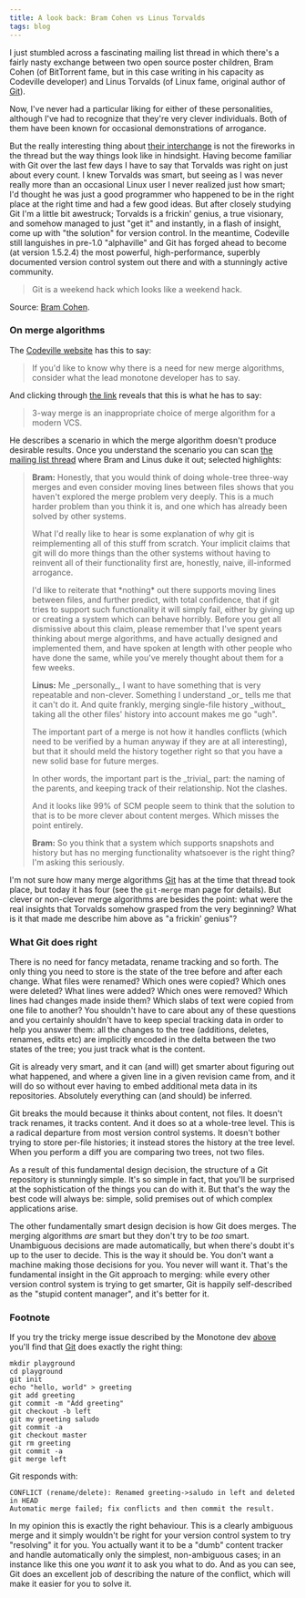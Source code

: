 ```yaml
---
title: A look back: Bram Cohen vs Linus Torvalds
tags: blog
---
```


I just stumbled across a fascinating mailing list thread in which there's a fairly nasty exchange between two open source poster children, Bram Cohen (of BitTorrent fame, but in this case writing in his capacity as Codeville developer) and Linus Torvalds (of Linux fame, original author of [Git](http://www.wincent.com/knowledge-base/Git)).

Now, I've never had a particular liking for either of these personalities, although I've had to recognize that they're very clever individuals. Both of them have been known for occasional demonstrations of arrogance.

But the really interesting thing about [their interchange](http://www.gelato.unsw.edu.au/archives/git/0504/2153.html) is not the fireworks in the thread but the way things look like in hindsight. Having become familiar with Git over the last few days I have to say that Torvalds was right on just about every count. I knew Torvalds was smart, but seeing as I was never really more than an occasional Linux user I never realized just how smart; I'd thought he was just a good programmer who happened to be in the right place at the right time and had a few good ideas. But after closely studying Git I'm a little bit awestruck; Torvalds is a frickin' genius, a true visionary, and somehow managed to just "get it" and instantly, in a flash of insight, come up with "the solution" for version control. In the meantime, Codeville still languishes in pre-1.0 "alphaville" and Git has forged ahead to become (at version 1.5.2.4) the most powerful, high-performance, superbly documented version control system out there and with a stunningly active community.

> Git is a weekend hack which looks like a weekend hack.

Source: [Bram Cohen](http://bramcohen.livejournal.com/17319.html).





### On merge algorithms

The [Codeville website](http://www.codeville.org/) has this to say:

> If you'd like to know why there is a need for new merge algorithms, consider what the lead monotone developer has to say.

And clicking through [the link](http://article.gmane.org/gmane.comp.version-control.monotone.devel/3264) reveals that this is what he has to say:

> 3-way merge is an inappropriate choice of merge algorithm for a modern VCS.

He describes a scenario in which the merge algorithm doesn't produce desirable results. Once you understand the scenario you can scan [the mailing list thread](http://www.gelato.unsw.edu.au/archives/git/0504/2153.html) where Bram and Linus duke it out; selected highlights:

> **Bram:** Honestly, that you would think of doing whole-tree three-way merges and even consider moving lines between files shows that you haven't explored the merge problem very deeply. This is a much harder problem than you think it is, and one which has already been solved by other systems.
>
> What I'd really like to hear is some explanation of why git is reimplementing all of this stuff from scratch. Your implicit claims that git will do more things than the other systems without having to reinvent all of their functionality first are, honestly, naive, ill-informed arrogance.
>
> I'd like to reiterate that \*nothing\* out there supports moving lines between files, and further predict, with total confidence, that if git tries to support such functionality it will simply fail, either by giving up or creating a system which can behave horribly. Before you get all dismissive about this claim, please remember that I've spent years thinking about merge algorithms, and have actually designed and implemented them, and have spoken at length with other people who have done the same, while you've merely thought about them for a few weeks.
>
> **Linus:** Me \_personally\_, I want to have something that is very repeatable and non-clever. Something I understand \_or\_ tells me that it can't do it. And quite frankly, merging single-file history \_without\_ taking all the other files' history into account makes me go "ugh".
>
> The important part of a merge is not how it handles conflicts (which need to be verified by a human anyway if they are at all interesting), but that it should meld the history together right so that you have a new solid base for future merges.
>
> In other words, the important part is the \_trivial\_ part: the naming of the parents, and keeping track of their relationship. Not the clashes.
>
> And it looks like 99% of SCM people seem to think that the solution to that is to be more clever about content merges. Which misses the point entirely.
>
> **Bram:** So you think that a system which supports snapshots and history but has no merging functionality whatsoever is the right thing? I'm asking this seriously.

I'm not sure how many merge algorithms [Git](http://www.wincent.com/knowledge-base/Git) has at the time that thread took place, but today it has four (see the `git-merge` man page for details). But clever or non-clever merge algorithms are besides the point: what were the real insights that Torvalds somehow grasped from the very beginning? What is it that made me describe him above as "a frickin' genius"?

### What Git does right

There is no need for fancy metadata, rename tracking and so forth. The only thing you need to store is the state of the tree before and after each change. What files were renamed? Which ones were copied? Which ones were deleted? What lines were added? Which ones were removed? Which lines had changes made inside them? Which slabs of text were copied from one file to another? You shouldn't have to care about any of these questions and you certainly shouldn't have to keep special tracking data in order to help you answer them: all the changes to the tree (additions, deletes, renames, edits etc) are implicitly encoded in the delta between the two states of the tree; you just track what is the content.

Git is already very smart, and it can (and will) get smarter about figuring out what happened, and where a given line in a given revision came from, and it will do so without ever having to embed additional meta data in its repositories. Absolutely everything can (and should) be inferred.

Git breaks the mould because it thinks about content, not files. It doesn't track renames, it tracks content. And it does so at a whole-tree level. This is a radical departure from most version control systems. It doesn't bother trying to store per-file histories; it instead stores the history at the tree level. When you perform a diff you are comparing two trees, not two files.

As a result of this fundamental design decision, the structure of a Git repository is stunningly simple. It's so simple in fact, that you'll be surprised at the sophistication of the things you can do with it. But that's the way the best code will always be: simple, solid premises out of which complex applications arise.

The other fundamentally smart design decision is how Git does merges. The merging algorithms *are* smart but they don't try to be *too* smart. Unambiguous decisions are made automatically, but when there's doubt it's up to the user to decide. This is the way it should be. You don't want a machine making those decisions for you. You never will want it. That's the fundamental insight in the Git approach to merging: while every other version control system is trying to get smarter, Git is happily self-described as the "stupid content manager", and it's better for it.

### Footnote

If you try the tricky merge issue described by the Monotone dev [above](http://article.gmane.org/gmane.comp.version-control.monotone.devel/3264) you'll find that [Git](http://www.wincent.com/knowledge-base/Git) does exactly the right thing:

    mkdir playground
    cd playground
    git init
    echo "hello, world" > greeting
    git add greeting 
    git commit -m "Add greeting"
    git checkout -b left
    git mv greeting saludo
    git commit -a
    git checkout master
    git rm greeting
    git commit -a
    git merge left

Git responds with:

    CONFLICT (rename/delete): Renamed greeting->saludo in left and deleted in HEAD
    Automatic merge failed; fix conflicts and then commit the result.

In my opinion this is exactly the right behaviour. This is a clearly ambiguous merge and it simply wouldn't be right for your version control system to try "resolving" it for you. You actually want it to be a "dumb" content tracker and handle automatically only the simplest, non-ambiguous cases; in an instance like this one you *want* it to ask you what to do. And as you can see, Git does an excellent job of describing the nature of the conflict, which will make it easier for you to solve it.
